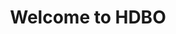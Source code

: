 ---
title: Welcome to HDBO
description: High-Dimensional Bayesian Optimization of discrete sequences ... and also need to find a better figure for the front page :)
thumbnail:
    url: /img/paper.jpg
    originName: Unsplash
actions:
  # about:
  #   url: "about"
  #   title: "About"
  #   icon: "fas circle-question"
  benchmark:
    url: "benchmarks"
    title: "Go to benchmarks"
    icon: "fas chart-line"
---
